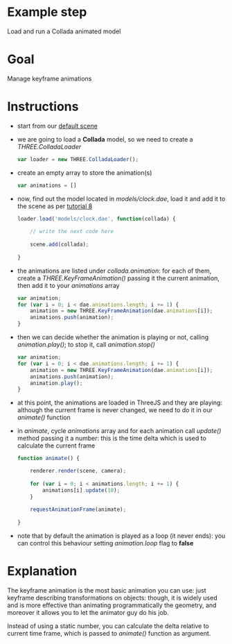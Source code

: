 Example step
============
Load and run a Collada animated model 

Goal
====
Manage keyframe animations

Instructions
============

+ start from our [default scene](../examples/00_default_scene.html)

+ we are going to load a __Collada__ model, so we need to create a _THREE.ColladaLoader_

    ```javascript
    var loader = new THREE.ColladaLoader();
    ```
    
+ create an empty array to store the animation(s)
    
    ```javascript
    var animations = []
    ```
    
+ now, find out the model located in _models/clock.dae_, load it and add it to the scene as per [tutorial 8](08_custom_geometry.md)

    ```javascript
    loader.load('models/clock.dae', function(collada) {
        
        // write the next code here 
        
        scene.add(collada);
        
    }
    ```
    
+ the animations are listed under _collada.animation_: for each of them, create a _THREE.KeyFrameAnimation()_ passing it 
the current animation, then add it to your _animations_ array

    ```javascript
    var animation;
    for (var i = 0; i < dae.animations.length; i += 1) {
        animation = new THREE.KeyFrameAnimation(dae.animations[i]);
        animations.push(animation);
    }
    ```

+ then we can decide whether the animation is playing or not, calling _animation.play()_; to stop it, call _animation.stop()_

    ```javascript
    var animation;
    for (var i = 0; i < dae.animations.length; i += 1) {
        animation = new THREE.KeyFrameAnimation(dae.animations[i]);
        animations.push(animation);
        animation.play();
    }
    ```

+ at this point, the animations are loaded in ThreeJS and they are playing: although the current frame is never changed, we 
 need to do it in our _animate()_ function
 
+ in _animate_, cycle _animations_ array and for each animation call _update()_ method passing it a number: this is the time 
delta which is used to calculate the current frame
 
    ```javascript
    function animate() {
    
        renderer.render(scene, camera);
        
        for (var i = 0; i < animations.length; i += 1) {
            animations[i].update(10);
        }
        
        requestAnimationFrame(animate);
        
    }
    ```

+ note that by default the animation is played as a loop (it never ends): you can control this behaviour setting _animation.loop_
 flag to __false__

Explanation
===========
The keyframe animation is the most basic animation you can use: just keyframe describing transformations on objects: though, 
it is widely used and is more effective than animating programmatically the geometry, and moreover it allows you to let the 
animator guy do his job.

Instead of using a static number, you can calculate the delta relative to current time frame, which is passed to _animate()_
function as argument.
